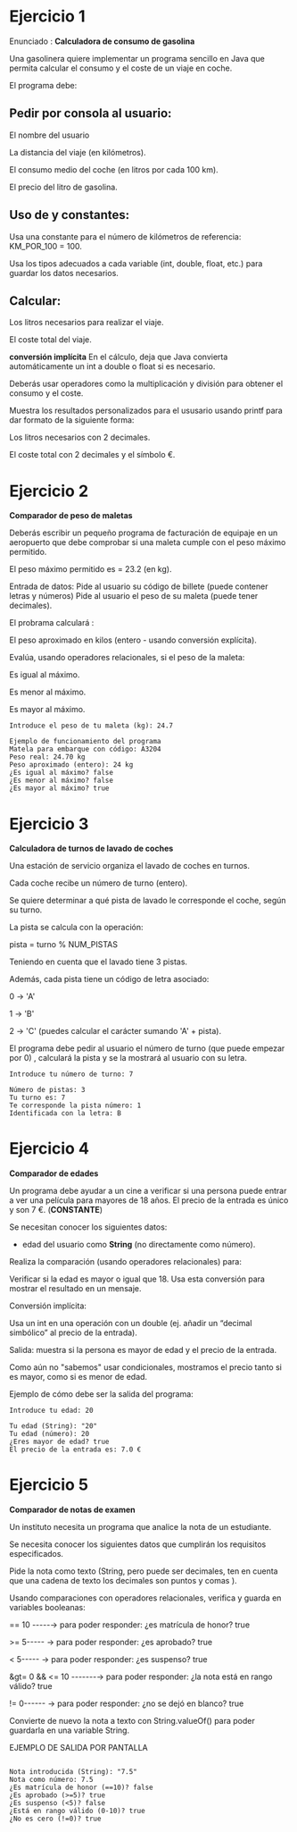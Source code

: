# Ejercicio 1

Enunciado : **Calculadora de consumo de gasolina**

Una gasolinera quiere implementar un programa sencillo en Java que permita calcular el consumo y el coste de un viaje en coche.

El programa debe:

## Pedir por consola al usuario:
  El nombre del usuario

  La distancia del viaje (en kilómetros).

  El consumo medio del coche (en litros por cada 100 km).

  El precio del litro de gasolina.

## Uso de  y constantes:

Usa una constante para el número de kilómetros de referencia: KM_POR_100 = 100.

Usa los tipos adecuados a cada variable  (int, double, float, etc.) para guardar los datos necesarios.

## Calcular:

Los litros necesarios para realizar el viaje.

El coste total del viaje.

 **conversión implícita**  En el cálculo, deja que Java convierta automáticamente un int a double o float si es necesario.

Deberás usar operadores como la multiplicación y división para obtener el consumo y el coste.

Muestra los  resultados personalizados para el ususario usando printf para dar formato de la siguiente forma: 

Los litros necesarios con 2 decimales.

El coste total con 2 decimales y el símbolo €.

# Ejercicio 2

__Comparador de peso de maletas__

Deberás escribir un pequeño  programa de facturación de equipaje en un aeropuerto que debe comprobar si una maleta cumple con el peso máximo permitido.

El peso máximo permitido es  = 23.2 (en kg).

Entrada de datos:
Pide al usuario su  código de billete (puede contener letras y números)
Pide al usuario el peso de su maleta (puede tener decimales).

El probrama calculará :

El peso  aproximado en kilos (entero - usando conversión explícita).

Evalúa, usando  operadores relacionales, si el peso de la maleta:

Es igual al máximo.

Es menor al máximo.

Es mayor al máximo.

```
Introduce el peso de tu maleta (kg): 24.7

Ejemplo de funcionamiento del programa
Matela para embarque con código: A3204
Peso real: 24.70 kg
Peso aproximado (entero): 24 kg
¿Es igual al máximo? false
¿Es menor al máximo? false
¿Es mayor al máximo? true
```

# Ejercicio 3

__Calculadora de turnos de lavado de coches__ 

Una estación de servicio organiza el lavado de coches en turnos.

Cada coche recibe un número de turno (entero).

Se quiere determinar a qué pista de lavado le corresponde el coche, según su turno.

La pista se calcula con la operación:

pista = turno % NUM_PISTAS

Teniendo en cuenta que el lavado tiene 3 pistas.

Además, cada pista tiene un código de letra asociado:

0 → 'A'

1 → 'B'

2 → 'C'
(puedes calcular el carácter sumando 'A' + pista).

El programa debe pedir al usuario el número de turno (que puede empezar por 0) , calculará la pista y se la mostrará al usuario con su letra.

```
Introduce tu número de turno: 7

Número de pistas: 3
Tu turno es: 7
Te corresponde la pista número: 1
Identificada con la letra: B

```
# Ejercicio 4
__Comparador de edades__ 

Un programa debe ayudar a un cine a verificar si una persona puede entrar a ver una película para mayores de 18 años.
El precio de la entrada es único y son 7 €. (__CONSTANTE__)

Se necesitan conocer los siguientes datos: 

  - edad del usuario como **String** (no directamente como número).

Realiza la comparación (usando operadores relacionales) para:

Verificar si la edad es mayor o igual que 18. Usa esta conversión para mostrar el resultado en un mensaje.

Conversión implícita:

Usa un int en una operación con un double (ej. añadir un “decimal simbólico” al precio de la entrada).

Salida: muestra si la persona es mayor de edad y el precio de la entrada.

Como aún no "sabemos" usar condicionales, mostramos el precio tanto si es mayor, como si es menor de edad.


Ejemplo de cómo debe ser la salida del programa: 
```
Introduce tu edad: 20

Tu edad (String): "20"
Tu edad (número): 20
¿Eres mayor de edad? true
El precio de la entrada es: 7.0 €
```

# Ejercicio 5

__Comparador de notas de examen__

Un instituto necesita un programa que analice la nota de un estudiante.

Se necesita conocer los siguientes datos que cumplirán los requisitos especificados. 

Pide la nota como texto (String, pero puede ser decimales, ten en cuenta que una cadena de texto los decimales son puntos y comas ).

Usando comparaciones con operadores relacionales,  verifica y guarda en variables booleanas:

== 10 -----→ para poder responder:  ¿es matrícula de honor? true

&gt;= 5----- →   para poder responder:  ¿es aprobado? true 

&lt; 5----- →  para poder responder:   ¿es suspenso? true

&gt= 0 && &lt;= 10 -------→   para poder responder:   ¿la nota está en rango válido? true

!= 0------ →  para poder responder:    ¿no se dejó en blanco? true

Convierte de nuevo la nota a texto con String.valueOf() para poder guardarla en una variable String. 

EJEMPLO DE SALIDA POR PANTALLA

```Introduce tu nota: 7.5

Nota introducida (String): "7.5"
Nota como número: 7.5
¿Es matrícula de honor (==10)? false
¿Es aprobado (>=5)? true
¿Es suspenso (<5)? false
¿Está en rango válido (0-10)? true
¿No es cero (!=0)? true
```




